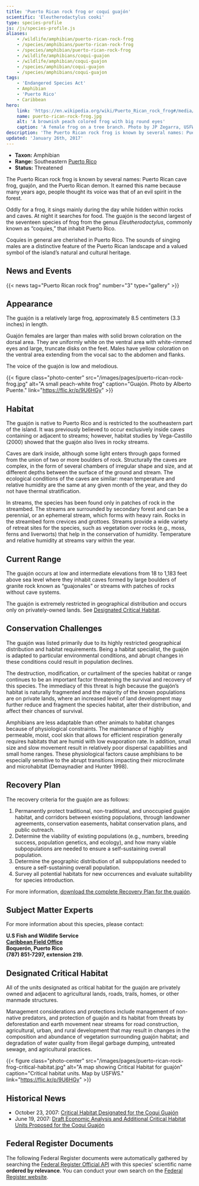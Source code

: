 ```yaml
---
title: 'Puerto Rican rock frog or coquí guajón'
scientific: 'Eleutherodactylus cooki'
type: species-profile
js: /js/species-profile.js
aliases:
    - /wildlife/amphibian/puerto-rican-rock-frog
    - /species/amphibians/puerto-rican-rock-frog
    - /species/amphibian/puerto-rican-rock-frog
    - /wildlife/amphibians/coqui-guajon
    - /wildlife/amphibian/coqui-guajon
    - /species/amphibian/coqui-guajon
    - /species/amphibians/coqui-guajon
tags:
    - 'Endangered Species Act'
    - Amphibian
    - 'Puerto Rico'
    - Caribbean
hero:
    link: 'https://en.wikipedia.org/wiki/Puerto_Rican_rock_frog#/media/File:Female_guajon_frog_on_tree.jpg'
    name: puerto-rican-rock-frog.jpg
    alt: 'A brownish peach colored frog with big round eyes'
    caption: 'A female frog on a tree branch. Photo by JP Zegarra, USFWS.'
description: 'The Puerto Rican rock frog is known by several names: Puerto Rican cave frog, guajón, and the Puerto Rican demon. It is found exclusively in southeastern Puerto Rico.'
updated: 'January 26th, 2017'
---
```


- **Taxon:** Amphibian
- **Range:** Southeastern [Puerto Rico](/puerto-rico)
- **Status:** Threatened

The Puerto Rican rock frog is known by several names: Puerto Rican cave frog, guajón, and the Puerto Rican demon. It earned this name because many years ago, people thought its voice was that of an evil spirit in the forest.

Oddly for a frog, it sings mainly during the day while hidden within rocks and caves. At night it searches for food. The guajón is the second largest of the seventeen species of frog from the genus *Eleutherodactylus*, commonly known as “coquíes,” that inhabit Puerto Rico.

Coquíes in general are cherished in Puerto Rico. The sounds of singing males are a distinctive feature of the Puerto Rican landscape and a valued symbol of the island’s natural and cultural heritage.

## News and Events
{{< news tag="Puerto Rican rock frog" number="3" type="gallery" >}}

## Appearance

The guajón is a relatively large frog, approximately 8.5 centimeters (3.3 inches) in length.

Guajón females are larger than males with solid brown coloration on the dorsal area. They are uniformly white on the ventral area with white-rimmed eyes and large, truncate disks on the feet. Males have yellow coloration on the ventral area extending from the vocal sac to the abdomen and flanks.

The voice of the guajón is low and melodious.

{{< figure class="photo-center" src="/images/pages/puerto-rican-rock-frog.jpg" alt="A small peach-white frog" caption="Guajón. Photo by Alberto Puente." link="https://flic.kr/p/9U6HGy" >}}

## Habitat

The guajón is native to Puerto Rico and is restricted to the southeastern part of the island. It was previously believed to occur exclusively inside caves containing or adjacent to streams; however, habitat studies by Vega-Castillo (2000) showed that the guajón also lives in rocky streams.

Caves are dark inside, although some light enters through gaps formed from the union of two or more boulders of rock. Structurally the caves are complex, in the form of several chambers of irregular shape and size, and at different depths between the surface of the ground and stream. The ecological conditions of the caves are similar: mean temperature and relative humidity are the same at any given month of the year, and they do not have thermal stratification.

In streams, the species has been found only in patches of rock in the streambed. The streams are surrounded by secondary forest and can be a perennial, or an ephemeral stream, which forms with heavy rain. Rocks in the streambed form crevices and grottoes. Streams provide a wide variety of retreat sites for the species, such as vegetation over rocks (e.g., moss, ferns and liverworts) that help in the conservation of humidity. Temperature and relative humidity at streams vary within the year.

## Current Range
The guajón occurs at low and intermediate elevations from 18 to 1,183 feet above sea level where they inhabit caves formed by large boulders of granite rock known as “guajonales” or streams with patches of rocks without cave systems.

The guajón is extremely restricted in geographical distribution and occurs only on privately-owned lands. See [Designated Critical Habitat](#designated-critical-habitat).

## Conservation Challenges
The guajón was listed primarily due to its highly restricted geographical distribution and habitat requirements. Being a habitat specialist, the guajón is adapted to particular environmental conditions, and abrupt changes in these conditions could result in population declines.

The destruction, modification, or curtailment of the species habitat or range continues to be an important factor threatening the survival and recovery of this species. The immediacy of this threat is high because the guajón’s habitat is naturally fragmented and the majority of the known populations are on private lands, where an increased level of land development may further reduce and fragment the species habitat, alter their distribution, and affect their chances of survival.

Amphibians are less adaptable than other animals to habitat changes because of physiological constraints. The maintenance of highly permeable, moist, cool skin that allows for efficient respiration generally requires habitats that are humid with low evaporation rate. In addition, small size and slow movement result in relatively poor dispersal capabilities and small home ranges. These physiological factors cause amphibians to be especially sensitive to the abrupt transitions impacting their microclimate and microhabitat (Demaynadier and Hunter 1998).

## Recovery Plan

The recovery criteria for the guajón are as follows:

1. Permanently protect traditional, non-traditional, and unoccupied guajón habitat, and corridors between existing populations, through landowner agreements, conservation easements, habitat conservation plans, and public outreach.
2. Determine the viability of existing populations (e.g., numbers, breeding success, population genetics, and ecology), and how many viable subpopulations are needed to ensure a self-sustaining overall population.
3. Determine the geographic distribution of all subpopulations needed to ensure a self-sustaining overall population.
4. Survey all potential habitats for new occurrences and evaluate suitability for species introduction.

For more information, [download the complete Recovery Plan for the guajón](/pdf/recovery-plan/coqui-guajon.pdf).

## Subject Matter Experts

For more information about this species, please contact:

**U.S Fish and Wildlife Service <br>
[Caribbean Field Office](https://www.fws.gov/caribbean/es/) <br>
Boquerón, Puerto Rico <br>
(787) 851-7297, extension 219. <br>**

## Designated Critical Habitat

All of the units designated as critical habitat for the guajón are privately owned and adjacent to agricultural lands, roads, trails, homes, or other manmade structures.

Management considerations and protections include management of non-native predators, and protection of guajón and its habitat from threats by deforestation and earth movement near streams for road construction, agricultural, urban, and rural development that may result in changes in the composition and abundance of vegetation surrounding guajón habitat; and degradation of water quality from illegal garbage dumping, untreated sewage, and agricultural practices.

{{< figure class="photo-center" src="/images/pages/puerto-rican-rock-frog-critical-habitat.jpg" alt="A map showing Critical Habitat for guajón" caption="Critical habitat units. Map by USFWS." link="https://flic.kr/p/9U6HGy" >}}

## Historical News

 - October 23, 2007: [Critical Habitat Designated for the Coqui Guajón](https://www.fws.gov/southeast/news/2007/r07-108.html)
 - June 19, 2007: [Draft Economic Analysis and Additional Critical Habitat Units Proposed for the Coqui Guajón](https://www.fws.gov/southeast/news/2007/r07-073.html)

## Federal Register Documents

The following Federal Register documents were automatically gathered by searching the [Federal Register Official API](https://www.federalregister.gov/blog/learn/developers) with this species' scientific name **ordered by relevance**. You can conduct your own search on the [Federal Register website](https://www.federalregister.gov/articles/search).
